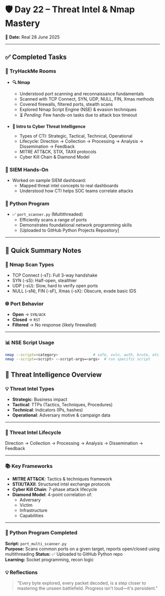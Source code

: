 # 🛡️ Day 22 – Threat Intel & Nmap Mastery  
📅 **Date:** Real 28 June 2025

---

## ✅ Completed Tasks

### 📌 TryHackMe Rooms
- **🔍 Nmap**  
  - Understood port scanning and reconnaissance fundamentals
  - Scanned with TCP Connect, SYN, UDP, NULL, FIN, Xmas methods
  - Covered firewalls, filtered ports, stealth scans
  - Explored Nmap Script Engine (NSE) & evasion techniques  
  - ⏳ *Pending:* Few hands-on tasks due to attack box timeout

- **📡 Intro to Cyber Threat Intelligence**
  - Types of CTI: Strategic, Tactical, Technical, Operational
  - Lifecycle: Direction → Collection → Processing → Analysis → Dissemination → Feedback
  - MITRE ATT&CK, STIX, TAXII protocols
  - Cyber Kill Chain & Diamond Model

### 🧪 SIEM Hands-On
- Worked on sample SIEM dashboard:
  - Mapped threat intel concepts to real dashboards
  - Understood how CTI helps SOC teams correlate attacks

### 🐍 Python Program
- ✅ `port_scanner.py` (Multithreaded)
  - Efficiently scans a range of ports
  - Demonstrates foundational network programming skills  
  - [Uploaded to GitHub Python Projects Repository]

---

## 🧠 Quick Summary Notes

### 🔗 Nmap Scan Types
 - TCP Connect (-sT): Full 3-way handshake
 - SYN (-sS): Half-open, stealthier
 - UDP (-sU): Slow, hard to verify open ports
 - NULL (-sN), FIN (-sF), Xmas (-sX): Obscure, evade basic IDS

### 🌐 Port Behavior
- **Open** → `SYN/ACK`
- **Closed** → `RST`
- **Filtered** → No response (likely firewalled)

---

### 📊 NSE Script Usage
```bash
nmap --script=<category>                # safe, vuln, auth, brute, etc.
nmap --script=<script> --script-args=<args>  # run specific script
```

## 🧠 Threat Intelligence Overview

### 💡 Threat Intel Types
- **Strategic**: Business impact
- **Tactical**: TTPs (Tactics, Techniques, Procedures)
- **Technical**: Indicators (IPs, hashes)
- **Operational**: Adversary motive & campaign data

---

### 🔄 Threat Intel Lifecycle
Direction → Collection → Processing → Analysis → Dissemination → Feedback




---

### 📚 Key Frameworks
- **MITRE ATT&CK**: Tactics & techniques framework
- **STIX/TAXII**: Structured intel exchange protocols
- **Cyber Kill Chain**: 7-phase attack lifecycle
- **Diamond Model**: 4-point correlation of:
  - Adversary
  - Victim
  - Infrastructure
  - Capabilities

---


### 🐍 Python Program Completed
**Script:** `port_multi_scanner.py`  
**Purpose:** Scans common ports on a given target, reports open/closed using multithreading 
**Status:** ✅ Uploaded to GitHub Python repo  
**Learning:** Socket programming, recon logic



### 💡 Reflections
> "Every byte explored, every packet decoded, is a step closer to mastering the unseen battlefield. Progress isn't loud—it's persistent."  
